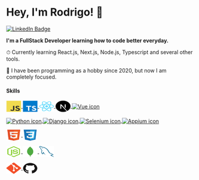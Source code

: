 <h1 align="left">Hey, I'm Rodrigo! 🤙</h1>

[![LinkedIn Badge](https://img.shields.io/badge/-LinkedIn-373737?style=flat&logo=linkedin&logoColor=white)](https://www.linkedin.com/in/rhodyds/) 

**I'm a FullStack Developer learning how to code better everyday.**

⏱ Currently learning React.js, Next.js, Node.js, Typescript and several other tools.

🧶 I have been programming as a hobby since 2020, but now I am completely focused.

#### Skills

<a href="https://developer.mozilla.org/en-US/docs/Web/JavaScript" target="_blank"> <img align="center" alt="Javascript icon" height="30" width="40" src="https://github.com/devicons/devicon/blob/master/icons/javascript/javascript-original.svg"> </a>
<a href="https://www.typescriptlang.org" target="_blank"> <img align="center" alt="Typescript icon" height="30" width="40" src="https://github.com/devicons/devicon/blob/master/icons/typescript/typescript-original.svg"> </a>
<a href="https://pt-br.reactjs.org" target="_blank"> <img align="center" alt="React icon" height="30" width="40" src="https://github.com/devicons/devicon/blob/master/icons/react/react-original.svg"> </a>
<a href="https://nextjs.org/" target="_blank"> <img align="center" alt="NextJS icon" height="30" width="40" src="https://github.com/devicons/devicon/blob/master/icons/nextjs/nextjs-original.svg"> </a>
<a href="https://vuejs.org/" target="_blank"> <img align="center" alt="Vue icon" height="30" width="40" src="https://cdn.jsdelivr.net/gh/devicons/devicon/icons/vuejs/vuejs-original.svg"> </a>

<a href="https://www.python.org/" target="_blank"> <img align="center" alt="Python icon" height="30" width="40" src="https://cdn.jsdelivr.net/gh/devicons/devicon/icons/python/python-original.svg"> </a>
<a href="https://www.djangoproject.com/" target="_blank"> <img align="center" alt="Django icon" height="30" width="40" src="https://cdn.jsdelivr.net/gh/devicons/devicon/icons/django/django-plain.svg"> </a>
<a href="https://www.selenium.dev/" target="_blank"> <img align="center" alt="Selenium icon" height="30" width="40" src="https://cdn.jsdelivr.net/gh/devicons/devicon/icons/selenium/selenium-original.svg"> </a>
<a href="https://appium.io/docs/en/2.0/" target="_blank"> <img align="center" alt="Appium icon" height="30" width="40" src="https://static-00.iconduck.com/assets.00/appium-icon-511x512-rm65wi9n.png"> </a>

<a href="https://developer.mozilla.org/en-US/docs/Web/HTML" target="_blank"> <img align="center" alt="HTML5 icon" height="30" width="40" src="https://github.com/devicons/devicon/blob/master/icons/html5/html5-original.svg"> </a>
<a href="https://developer.mozilla.org/en-US/docs/Web/CSS" target="_blank"> <img align="center" alt="CSS3 icon" height="30" width="40" src="https://github.com/devicons/devicon/blob/master/icons/css3/css3-original.svg"> </a>


<a href="https://nodejs.org/en/" target="_blank"> <img align="center" alt="NodeJS icon" height="30" width="40" src="https://github.com/devicons/devicon/blob/master/icons/nodejs/nodejs-original.svg"> </a>
<a href="https://www.mongodb.com/" target="_blank"> <img align="center" alt="MongoDB icon" height="30" width="40" src="https://github.com/devicons/devicon/blob/master/icons/mongodb/mongodb-plain.svg"> </a>
<a href="https://www.mysql.com/" target="_blank"> <img align="center" alt="MySQL icon" height="30" width="40" src="https://github.com/devicons/devicon/blob/master/icons/mysql/mysql-original.svg"> </a>


<a href="https://git-scm.com/" target="_blank"> <img align="center" alt="Git icon" height="30" width="40" src="https://github.com/devicons/devicon/blob/master/icons/git/git-original.svg"> </a>
<a href="https://github.com/" target="_blank"> <img align="center" alt="GitHub icon" height="30" width="40" src="https://github.com/devicons/devicon/blob/master/icons/github/github-original.svg"> </a>


